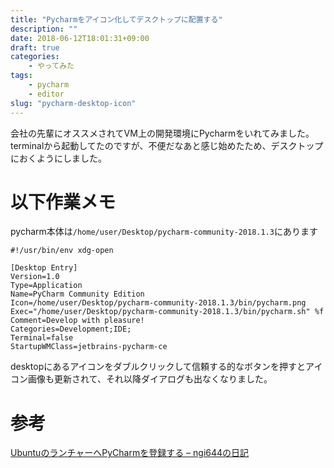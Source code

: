 ```yaml
---
title: "Pycharmをアイコン化してデスクトップに配置する"
description: ""
date: 2018-06-12T18:01:31+09:00
draft: true
categories:
    - やってみた
tags:
    - pycharm
    - editor
slug: "pycharm-desktop-icon"
---
```


会社の先輩にオススメされてVM上の開発環境にPycharmをいれてみました。
terminalから起動してたのですが、不便だなあと感じ始めたため、デスクトップにおくようにしました。

# 以下作業メモ
pycharm本体は`/home/user/Desktop/pycharm-community-2018.1.3`にあります

```
#!/usr/bin/env xdg-open

[Desktop Entry]
Version=1.0
Type=Application
Name=PyCharm Community Edition
Icon=/home/user/Desktop/pycharm-community-2018.1.3/bin/pycharm.png
Exec="/home/user/Desktop/pycharm-community-2018.1.3/bin/pycharm.sh" %f
Comment=Develop with pleasure!
Categories=Development;IDE;
Terminal=false
StartupWMClass=jetbrains-pycharm-ce
```

desktopにあるアイコンをダブルクリックして信頼する的なボタンを押すとアイコン画像も更新されて、それ以降ダイアログも出なくなりました。

# 参考 
[UbuntuのランチャーへPyCharmを登録する – ngi644の日記](http://ngi644.net/blog/archives/1456)

